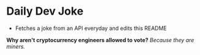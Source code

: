 
# Daily Dev Joke

- Fetches a joke from an API everyday and edits this README

**Why aren't cryptocurrency engineers allowed to vote?**
*Because they are miners.*